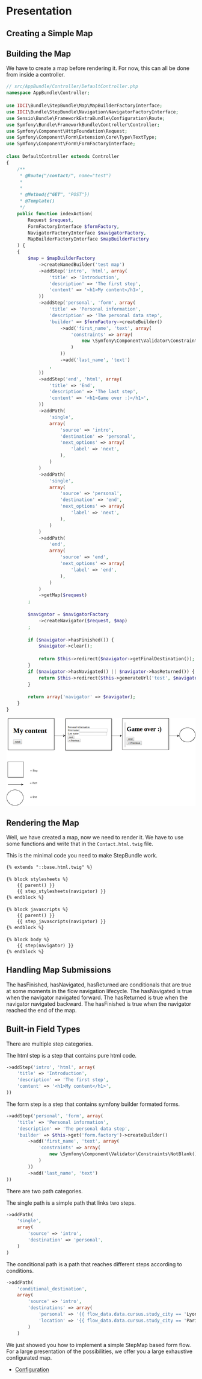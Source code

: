 Presentation
============

Creating a Simple Map
---------------------

Building the Map
----------------

We have to create a map before rendering it.
For now, this can all be done from inside a controller.

```php
// src/AppBundle/Controller/DefaultController.php
namespace AppBundle\Controller;

use IDCI\Bundle\StepBundle\Map\MapBuilderFactoryInterface;
use IDCI\Bundle\StepBundle\Navigation\NavigatorFactoryInterface;
use Sensio\Bundle\FrameworkExtraBundle\Configuration\Route;
use Symfony\Bundle\FrameworkBundle\Controller\Controller;
use Symfony\Component\HttpFoundation\Request;
use Symfony\Component\Form\Extension\Core\Type\TextType;
use Symfony\Component\Form\FormFactoryInterface;

class DefaultController extends Controller
{
    /**
     * @Route("/contact/", name="test")
     *
     *
     * @Method({"GET", "POST"})
     * @Template()
     */
    public function indexAction(
        Request $request,
        FormFactoryInterface $formFactory,
        NavigatorFactoryInterface $navigatorFactory,
        MapBuilderFactoryInterface $mapBuilderFactory
    ) {
    {
        $map = $mapBuilderFactory
            ->createNamedBuilder('test map')
            ->addStep('intro', 'html', array(
                'title' => 'Introduction',
                'description' => 'The first step',
                'content' => '<h1>My content</h1>',
            ))
            ->addStep('personal', 'form', array(
                'title' => 'Personal information',
                'description' => 'The personal data step',
                'builder' => $formFactory->createBuilder()
                    ->add('first_name', 'text', array(
                        'constraints' => array(
                            new \Symfony\Component\Validator\Constraints\NotBlank()
                        )
                    ))
                    ->add('last_name', 'text')
                ,
            ))
            ->addStep('end', 'html', array(
                'title' => 'End',
                'description' => 'The last step',
                'content' => '<h1>Game over :)</h1>',
            ))
            ->addPath(
                'single',
                array(
                    'source' => 'intro',
                    'destination' => 'personal',
                    'next_options' => array(
                        'label' => 'next',
                    ),
                )
            )
            ->addPath(
                'single',
                array(
                    'source' => 'personal',
                    'destination' => 'end',
                    'next_options' => array(
                        'label' => 'next',
                    ),
                )
            )
            ->addPath(
                'end',
                array(
                    'source' => 'end',
                    'next_options' => array(
                        'label' => 'end',
                    ),
                )
            )
            ->getMap($request)
        ;

        $navigator = $navigatorFactory
            ->createNavigator($request, $map)
        ;

        if ($navigator->hasFinished()) {
            $navigator->clear();

            return $this->redirect($navigator->getFinalDestination());
        }
        if ($navigator->hasNavigated() || $navigator->hasReturned()) {
            return $this->redirect($this->generateUrl('test', $navigator->getUrlQueryParameters()));
        }

        return array('navigator' => $navigator);
    }
}
```
![map build example diagram](images/mapBuildExample.png)

Rendering the Map
-----------------

Well, we have created a map, now we need to render it.
We have to use some functions and write that in the
`Contact.html.twig` file.

This is the minimal code you need to make StepBundle work.

```twig
{% extends "::base.html.twig" %}

{% block stylesheets %}
    {{ parent() }}
    {{ step_stylesheets(navigator) }}
{% endblock %}

{% block javascripts %}
    {{ parent() }}
    {{ step_javascripts(navigator) }}
{% endblock %}

{% block body %}
    {{ step(navigator) }}
{% endblock %}
```

Handling Map Submissions
------------------------

The hasFinished, hasNavigated, hasReturned are conditionals that are true at some moments in the flow navigation lifecycle.
The hasNavigated is true when the navigator navigated forward.
The hasReturned is true when the navigator navigated backward.
The hasFinished is true when the navigator reached the end of the map.

Built-in Field Types
--------------------

There are multiple step categories.

The html step is a step that contains pure html code.
```php
->addStep('intro', 'html', array(
	'title' => 'Introduction',
	'description' => 'The first step',
	'content' => '<h1>My content</h1>',
))
```

The form step is a step that contains symfony builder formated forms.
```php
->addStep('personal', 'form', array(
    'title' => 'Personal information',
    'description' => 'The personal data step',
    'builder' => $this->get('form.factory')->createBuilder()
        ->add('first_name', 'text', array(
            'constraints' => array(
                new \Symfony\Component\Validator\Constraints\NotBlank()
            )
        ))
        ->add('last_name', 'text')
))
```

There are two path categories.

The single path is a simple path that links two steps.
```php
->addPath(
    'single',
    array(
        'source' => 'intro',
        'destination' => 'personal',
    )
)
```

The conditional path is a path that reaches different steps according to conditions.

```php
->addPath(
    'conditional_destination',
    array(
        'source' => 'intro',
        'destinations' => array(
            'personal' => '{{ flow_data.data.cursus.study_city == 'Lyon' }}',
            'location' => '{{ flow_data.data.cursus.study_city == 'Paris' }}'
        )
    )
```

We just showed you how to implement a simple StepMap based form flow.
For a large presentation of the possibilities, we offer you a large exhaustive configurated map.
* [Configuration](configuration.md)

